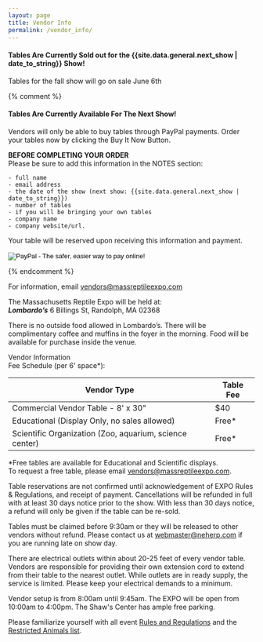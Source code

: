 ```yaml
---
layout: page
title: Vendor Info
permalink: /vendor_info/
---
```



#### Tables Are Currently Sold out for the {{site.data.general.next_show | date_to_string}} Show!

Tables for the fall show will go on sale June 6th

{% comment %} 
#### Tables Are Currently Available For The Next Show!  

Vendors will only be able to buy tables through PayPal payments. Order your tables now by clicking the Buy It Now Button.


****BEFORE COMPLETING YOUR ORDER****  
Please be sure to add this information in the NOTES section: 

	- full name
	- email address
	- the date of the show (next show: {{site.data.general.next_show | date_to_string}})
	- number of tables
	- if you will be bringing your own tables
	- company name
	- company website/url.

Your table will be reserved upon receiving this information and payment.


<form action="https://www.paypal.com/cgi-bin/webscr" method="post" target="_top"><input name="cmd" type="hidden" value="_s-xclick" /> <input name="hosted_button_id" type="hidden" value="E4FBZH99MCBPC" /> <input alt="PayPal - The safer, easier way to pay online!" name="submit" src="https://www.paypalobjects.com/en_US/i/btn/btn_buynowCC_LG.gif" type="image" /> <img src="https://www.paypalobjects.com/en_US/i/scr/pixel.gif" alt="Paypal Pixel" width="1" height="1" border="0" /></form>

{% endcomment %} 

For information, email vendors@massreptileexpo.com


The Massachusetts Reptile Expo will be held at:  
***Lombardo’s***
6 Billings St, 
Randolph, MA 02368
 
 
There is no outside food allowed in Lombardo’s. There will be complimentary coffee and muffins in the foyer in the morning. Food will be available for purchase inside the venue.

 
Vendor Information  
Fee Schedule (per 6' space*):  

| Vendor Type | Table Fee |
|-----------|---------|
| Commercial Vendor Table - 8' x 30" | $40  |
| Educational (Display Only, no sales allowed) | Free* |
| Scientific Organization (Zoo, aquarium, science center) |	Free* |


*Free tables are available for Educational and Scientific displays.  
To request a free table, please email vendors@massreptileexpo.com. 

Table reservations are not confirmed until acknowledgement of EXPO Rules & Regulations, and receipt of payment.  Cancellations will be refunded in full with at least 30 days notice prior to the show.  With less than 30 days notice, a refund will only be given if the table can be re-sold.

Tables must be claimed before 9:30am or they will be released to other vendors without refund.  Please contact us at webmaster@neherp.com if you are running late on show day.

There are electrical outlets within about 20-25 feet of every vendor table.  Vendors are responsible for providing their own extension cord to extend from their table to the nearest outlet.  While outlets are in ready supply, the service is limited.  Please keep your electrical demands to a minimum.

Vendor setup is from 8:00am until 9:45am.  The EXPO will be open from 10:00am to 4:00pm.  The Shaw's Center has ample free parking.

Please familiarize yourself with all event [Rules and Regulations](/rules/) and the [Restricted Animals list](/restricted_animals/).

